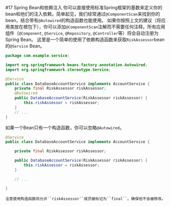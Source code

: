 #17 Spring Bean和依赖注入
你可以直接使用标准Spring框架的基数来定义你的bean和他们的注入依赖。简单起见，我们经常通过``@ComponentScan``来找到你的bean，结合带有``@Autowired``的构造函数也能使用。
如果你按照上文的建议（将应用类放在根包下），你可以添加``@ComponentScan``注解而不需要任何注释。所有应用组件（``@Component``, ``@Service``, ``@Repository``, ``@Controller``等）将会自动注册为Spring Bean。
这里是一个简单的使用了依赖构造函数来获取``RiskAssessor``bean的``@Service`` Bean。
```java
package com.example.service;

import org.springframework.beans.factory.annotation.Autowired;
import org.springframework.stereotype.Service;

@Service
public class DatabaseAccountService implements AccountService {
    private final RiskAssessor riskAssessor;
    @Autowired
    public DatabaseAccountService(RiskAssessor riskAssessor) {
        this.riskAssessor = riskAssessor;
    }
    // ...
}
```
如果一个Bean只有一个构造函数，你可以忽略``@Autowired``。
```java
@Service
public class DatabaseAccountService implements AccountService {

    private final RiskAssessor riskAssessor;

    public DatabaseAccountService(RiskAssessor riskAssessor) {
        this.riskAssessor = riskAssessor;
    }

    // ...

}
```
```
注意使用构造函数将允许``riskAssessor``成员被标记为``final``。确保他不会被修改。
```